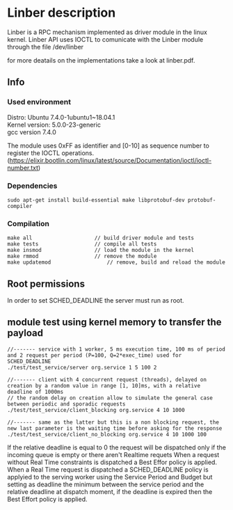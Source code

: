 # Linber description
Linber is a RPC mechanism implemented as driver module in the linux kernel.
Linber API uses IOCTL to comunicate with the Linber module through the file /dev/linber

for more deatails on the implementations take a look at linber.pdf.

## Info
### Used environment
Distro: Ubuntu 7.4.0-1ubuntu1~18.04.1	\
Kernel version: 5.0.0-23-generic		\
gcc version 7.4.0

The module uses 0xFF as identifier and [0-10] as sequence number to register the IOCTL operations. (https://elixir.bootlin.com/linux/latest/source/Documentation/ioctl/ioctl-number.txt)

### Dependencies
	sudo apt-get install build-essential make libprotobuf-dev protobuf-compiler

### Compilation
	make all					// build driver module and tests
	make tests					// compile all tests
	make insmod					// load the module in the kernel
	make rmmod					// remove the module
	make updatemod					// remove, build and reload the module

## Root permissions
In order to set SCHED_DEADLINE the server must run as root.

## module test using kernel memory to transfer the payload
	//------- service with 1 worker, 5 ms execution time, 100 ms of period and 2 request per period (P=100, Q=2*exec_time) used for SCHED_DEADLINE
	./test/test_service/server org.service 1 5 100 2

	//------- client with 4 concurrent request (threads), delayed on creation by a random value in range [1, 10]ms, with a relative deadline of 1000ms
	// the random delay on creation allow to simulate the general case between periodic and sporadic requests
	./test/test_service/client_blocking org.service 4 10 1000

	//------- same as the latter but this is a non blocking request, the new last parameter is the waiting time before asking for the response
	./test/test_service/client_no_blocking org.service 4 10 1000 100

If the relative deadline is equal to 0 the request will be dispatched only if the incoming queue is empty or there aren't Realtime requets
When a request without Real Time constraints is dispatched a Best Effor policy is applied.
When a Real Time request is dispatched a SCHED_DEADLINE policy is applyied to the serving worker using the Service Period and Budget but setting as deadline the minimum between the service period and the relative deadline at dispatch moment, if the deadline is expired then the Best Effort policy is applied.
